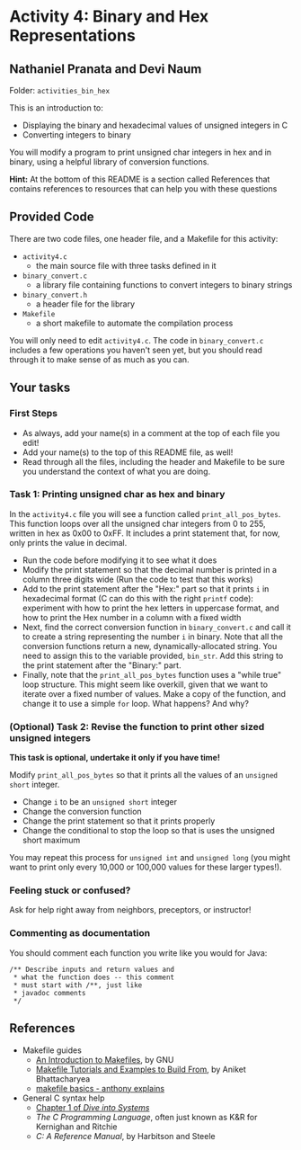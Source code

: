 # Activity 4: Binary and Hex Representations

## Nathaniel Pranata and Devi Naum
Folder: `activities_bin_hex`

This is an introduction to:
* Displaying the binary and hexadecimal values of unsigned integers in C
* Converting integers to binary

You will modify a program to print unsigned char integers in hex and
in binary, using a helpful library of conversion functions.

**Hint:** At the bottom of this README is a section called References that 
contains references to resources that can help you with these questions

## Provided Code

There are two code files, one header file, and a Makefile for this activity:

- `activity4.c`
    - the main source file with three tasks defined in it
- `binary_convert.c`
    - a library file containing functions to convert integers to binary strings
- `binary_convert.h`
    - a header file for the library
- `Makefile`
    - a short makefile to automate the compilation process

You will only need to edit `activity4.c`. The code in `binary_convert.c` includes
a few operations you haven't seen yet, but you should read through it to make sense
of as much as you can.


## Your tasks

### First Steps
- As always, add your name(s) in a comment at the top of each file you edit!
- Add your name(s) to the top of this README file, as well!
- Read through all the files, including the header and Makefile to be sure you
understand the context of what you are doing. 


### Task 1: Printing unsigned char as hex and binary

In the `activity4.c` file you will see a function called `print_all_pos_bytes`. 
This function loops over all the unsigned char integers from 0 to 255, written in
hex as 0x00 to 0xFF. It includes a print statement that, for now, only prints the
value in decimal.

- Run the code before modifying it to see what it does
- Modify the print statement so that the decimal number is printed in a column three
digits wide (Run the code to test that this works)
- Add to the print statement after the "Hex:" part so that it prints `i` in hexadecimal
format (C can do this with the right `printf` code): experiment with how to print the hex letters in uppercase format, and how to print the Hex number in a column with a fixed width
- Next, find the correct conversion function in `binary_convert.c` and call it
to create a string representing the number `i` in binary. Note that all the conversion
functions return a new, dynamically-allocated string. You need to assign this to the
variable provided, `bin_str`. Add this string to the print statement after the "Binary:"
part.
- Finally, note that the `print_all_pos_bytes` function uses a "while true"
loop structure. This might seem like overkill, given that we want to iterate over
a fixed number of values. Make a copy of the function, and change 
it to use a simple `for` loop. What happens? And why?

### (Optional) Task 2: Revise the function to print other sized unsigned integers

**This task is optional, undertake it only if you have time!**

Modify `print_all_pos_bytes` so that it prints all the values of an `unsigned short` integer.
- Change `i` to be an `unsigned short` integer
- Change the conversion function
- Change the print statement so that it prints properly
- Change the conditional to stop the loop so that is uses the unsigned short maximum

You may repeat this process for `unsigned int` and `unsigned long` (you might want to
print only every 10,000 or 100,000 values for these larger types!).


### Feeling stuck or confused?

Ask for help right away from neighbors, preceptors, or instructor!


### Commenting as documentation

You should comment each function you write like you would for Java:

	/** Describe inputs and return values and 
	 * what the function does -- this comment
	 * must start with /**, just like 
	 * javadoc comments
	 */

## References

- Makefile guides
  - [An Introduction to Makefiles](https://www.gnu.org/software/make/manual/html_node/Introduction.html), by GNU
  - [Makefile Tutorials and Examples to Build From](https://earthly.dev/blog/make-tutorial/), by Aniket Bhattacharyea
  - [makefile basics - anthony explains](https://www.youtube.com/watch?v=20GC9mYoFGs)
- General C syntax help
  - [Chapter 1 of _Dive into Systems_](https://diveintosystems.org/book/C1-C_intro/index.html)
  - _The C Programming Language_, often just known as K&R for Kernighan and Ritchie
  - _C: A Reference Manual_, by Harbitson and Steele
